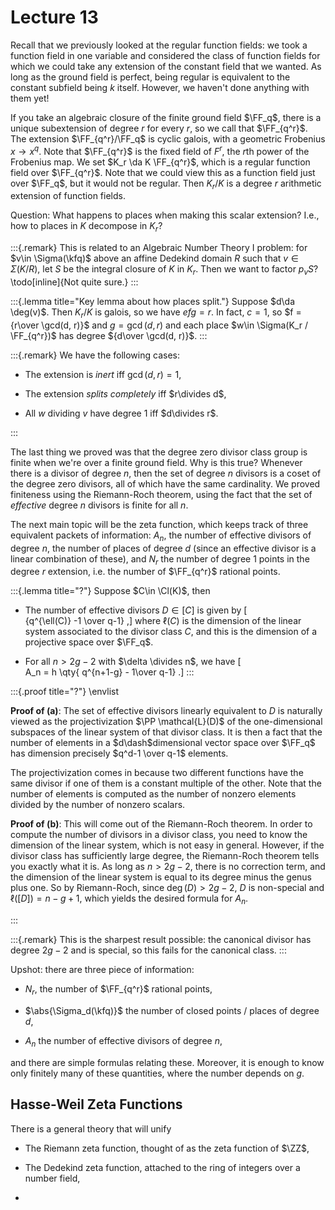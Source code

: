 # Lecture 13

Recall that we previously looked at the regular function fields: we took a function field in one variable and considered the class of function fields for which we could take any extension of the constant field that we wanted.
As long as the ground field is perfect, being regular is equivalent to the constant subfield being $k$ itself.
However, we haven't done anything with them yet!

If you take an algebraic closure of the finite ground field $\FF_q$, there is a unique subextension of degree $r$ for every $r$, so we call that $\FF_{q^r}$.
The extension $\FF_{q^r}/\FF_q$ is cyclic galois, with a geometric Frobenius $x\to x^q$.
Note that $\FF_{q^r}$ is the fixed field of $F^r$, the $r$th power of the Frobenius map.
We set $K_r \da K \FF_{q^r}$, which is a regular function field over $\FF_{q^r}$. 
Note that we could view this as a function field just over $\FF_q$, but it would not be regular.
Then $K_r/K$ is a degree $r$ arithmetic extension of function fields.

Question:
What happens to places when making this scalar extension?
I.e., how to places in $K$ decompose in $K_r$?

:::{.remark}
This is related to an Algebraic Number Theory I problem: for $v\in \Sigma(\kfq)$ above an affine Dedekind domain $R$ such that $v\in \Sigma(K/R)$, let $S$ be the integral closure of $K$ in $K_r$.
Then we want to factor $p_v S$?
\todo[inline]{Not quite sure.}
:::

:::{.lemma title="Key lemma about how places split."}
Suppose $d\da \deg(v)$.
Then $K_r/K$ is galois, so we have $efg=r$.
In fact, $c=1$, so $f = {r\over \gcd(d, r)}$ and $g = \gcd(d, r)$ and each place $w\in \Sigma(K_r / \FF_{q^r})$ has degree ${d\over \gcd(d, r)}$.
:::

:::{.remark}
We have the following cases:

- The extension is *inert* iff $\gcd(d, r) = 1$,

- The extension *splits completely* iff $r\divides d$,

- All $w$ dividing $v$ have degree 1 iff $d\divides r$.

:::

The last thing we proved was that the degree zero divisor class group is finite when we're over a finite ground field.
Why is this true?
Whenever there is a divisor of degree $n$, then the set of degree $n$ divisors is a coset of the degree zero divisors, all of which have the same cardinality.
We proved finiteness using the Riemann-Roch theorem, using the fact that the set of *effective* degree $n$ divisors is finite for all $n$.

The next main topic will be the zeta function, which keeps track of three equivalent packets of information: $A_n$, the number of effective divisors of degree $n$, the number of places of degree $d$ (since an effective divisor is a linear combination of these), and $N_r$ the number of degree 1 points in the degree $r$ extension, i.e. the number of $\FF_{q^r}$ rational points.

:::{.lemma title="?"}
Suppose $C\in \Cl(K)$, then 

- The number of effective divisors $D \in [C]$ is given by 
\[  
{q^{\ell(C)} -1 \over q-1} 
,\]
  where $\ell(C)$ is the dimension of the linear system associated to the divisor class $C$, and this is the dimension of a projective space over $\FF_q$.

- For all $n>2g-2$ with $\delta \divides n$, we have
\[  
A_n = h \qty{ q^{n+1-g} - 1\over q-1}
.\]
:::

:::{.proof title="?"}
\envlist

**Proof of (a)**:
The set of effective divisors linearly equivalent to $D$ is naturally viewed as the projectivization $\PP \mathcal{L}(D)$ of the one-dimensional subspaces of the linear system of that divisor class.
It is then a fact that the number of elements in a $d\dash$dimensional vector space over $\FF_q$ has dimension precisely $q^d-1 \over q-1$ elements.

The projectivization comes in because two different functions have the same divisor if one of them is a constant multiple of the other.
Note that the number of elements is computed as the number of nonzero elements divided by the number of nonzero scalars.

**Proof of (b)**:
This will come out of the Riemann-Roch theorem.
In order to compute the number of divisors in a divisor class, you need to know the dimension of the linear system, which is not easy in general.
However, if the divisor class has sufficiently large degree, the Riemann-Roch theorem tells you exactly what it is.
As long as $n > 2g-2$, there is no correction term, and the dimension of the linear system is equal to its degree minus the genus plus one.
So by Riemann-Roch, since $\deg(D) > 2g-2$, $D$ is non-special and $\ell([D]) = n-g+1$, which yields the desired formula for $A_n$.

:::

:::{.remark}
This is the sharpest result possible: the canonical divisor has degree $2g-2$ and is special, so this fails for the canonical class.
:::

Upshot: there are three piece of information:

- $N_r$, the number of $\FF_{q^r}$ rational points,

- $\abs{\Sigma_d(\kfq)}$ the number of closed points / places of degree $d$,

- $A_n$ the number of effective divisors of degree $n$,

and there are simple formulas relating these.
Moreover, it is enough to know only finitely many of these quantities, where the number depends on $g$.

## Hasse-Weil Zeta Functions

There is a general theory that will unify 

- The Riemann zeta function, thought of as the zeta function of $\ZZ$, 

- The Dedekind zeta function, attached to the ring of integers over a number field,

- 

